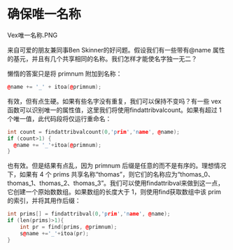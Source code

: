 # 确保唯一名称

Vex唯一名称.PNG

来自可爱的朋友兼同事Ben Skinner的好问题。假设我们有一些带有@name 属性的基元，并且有几个共享相同的名称。我们怎样才能使名字独一无二？

懒惰的答案只是将 primnum 附加到名称：

```cpp
@name += '_' + itoa(@primnum);
```

有效，但有点生硬。如果有些名字没有重复，我们可以保持不变吗？有一些 vex 函数可以识别唯一的属性值，这里我们将使用findattribval​​count。如果有超过 1 个唯一值，此代码段将仅运行重命名：

```cpp
int count = findattribvalcount(0,'prim','name', @name);
if (count>1) {
  @name += '_'+itoa(@primnum);
}
```

也有效。但是结果有点乱，因为 primnum 后缀是任意的而不是有序的。理想情况下，如果有 4 个 prims 共享名称“thomas”，则它们的名称应为“thomas_0、thomas_1、thomas_2、thomas_3”。我们可以使用findattribval​​ 来做到这一点，它创建一个原始数数组。如果数组的长度大于 1，则使用find获取数组中该 prim 的索引，并将其用作后缀：

```cpp
int prims[] = findattribval(0,'prim','name', @name);
if (len(prims)>1){
    int pr = find(prims, @primnum);
    s@name +='_'+itoa(pr);
}
```

